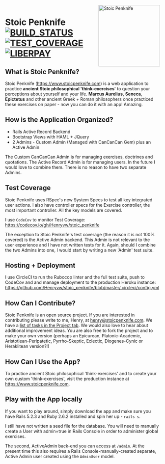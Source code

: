 <img align="right" src="https://github.com/Henryvw/stoic_penknife/blob/master/app/assets/images/stoic_penknife_logo_new_clay.png" alt="Stoic Penknife" width="200" />

# Stoic Penknife [![BUILD_STATUS][]][CIRCLE_CI] [![TEST_COVERAGE][]][CODE_COV] [![LIBERPAY][]][LIBERPAY]

[BUILD_STATUS]: https://circleci.com/gh/Henryvw/stoic_penknife/tree/master.svg?style=svg
[CIRCLE_CI]: https://circleci.com/gh/Henryvw/stoic_penknife/tree/master
[TEST_COVERAGE]: https://codecov.io/gh/Henryvw/stoic_penknife/branch/master/graph/badge.svg
[CODE_COV]: https://codecov.io/gh/Henryvw/stoic_penknife
[LIBERPAY]: http://img.shields.io/liberapay/receives/Henryvw.svg?logo=liberapay"

## What is Stoic Penknife?
Stoic Penknife (https://www.stoicpenknife.com) is a web application to practice **ancient Stoic philosophical 'think-exercises'** to question your perceptions about yourself and your life. **Marcus Aurelius**, **Seneca**, **Epictetus** and other ancient Greek + Roman philosophers once practiced these exercises on paper - now you can do it with an app! Amazing.

## How is the Application Organized?
* Rails Active Record Backend
* Bootstrap Views with HAML + JQuery
* 2 Admins - Custom Admin (Managed with CanCanCan Gem) plus an Active Admin

The Custom CanCanCan Admin is for managing exercises, doctrines and quotations. The Active Record Admin is for managing users. In the future I would love to combine them. There is no reason to have two separate Admins.

## Test Coverage
Stoic Penknife uses RSpec's new System Specs to test all key integrated user actions. I also have controller specs for the Exercise controller, the most important controller. All the key models are covered.

I use `CodeCov` to monitor Test Coverage: https://codecov.io/gh/Henryvw/stoic_penknife

The exception to Stoic Penknife's test coverage (the reason it is not 100% covered) is the Active Admin backend. This Admin is not relevant to the user experience and I have not written tests for it. Again, should I combine the two Admins into one, I would start by writing a new 'Admin' test suite.

## Hosting + Deployment
I use CircleCI to run the Rubocop linter and the full test suite, push to CodeCov and and manage deployment to the production Heroku instance: https://github.com/Henryvw/stoic_penknife/blob/master/.circleci/config.yml

## How Can I Contribute?
Stoic Penknife is an open source project. If you are interested in contributing please write to me, Henry, at henry@stoicpenknife.com. We have a [list of tasks in the Project tab](https://github.com/Henryvw/stoic_penknife/projects/1). We would also love to hear about additional improvement ideas. You are also free to fork the project and to make your own version (perhaps an Epicurean, Platonic-Academic, Aristotlean-Peripatetic, Pyrrho-Skeptic, Eclectic, Diogenes-Cynic or Heraklitean version?!)

## How Can I Use the App?
To practice ancient Stoic philosophical 'think-exercises' and to create your own custom 'think-exercises', visit the production instance at https://www.stoicpenknife.com.

## Play with the App locally
If you want to play around, simply download the app and make sure you have Rails 5.2.3 and Ruby 2.6.2 installed and spin her up - `rails s`.

I still have not written a seed file for the database. You will need to manually create a User with admin=true in Rails Console in order to administer global exercises. 

The second, ActiveAdmin back-end you can access at `/admin`. At the present time this also requires a Rails Console-manually-created separate, Active Admin user created using the `AdminUser` model.
